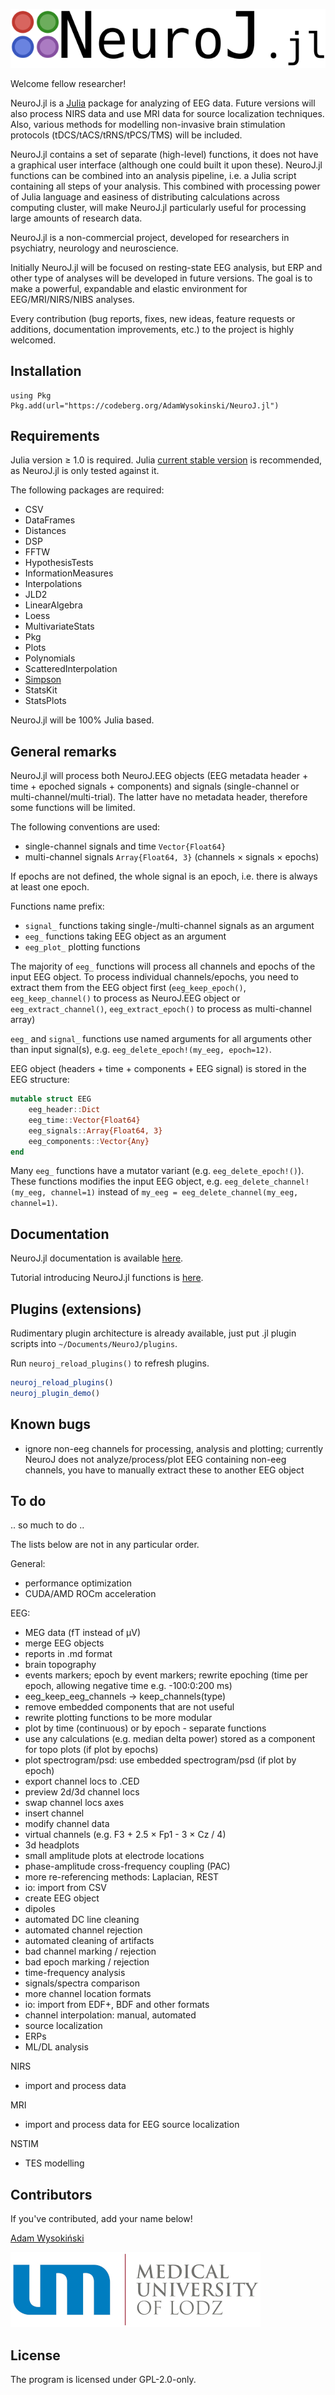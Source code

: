 ![neuroj](images/neuroj.png)

Welcome fellow researcher!

NeuroJ.jl is a [Julia](https://julialang.org) package for analyzing of EEG data. Future versions will also process NIRS data and use MRI data for source localization techniques. Also, various methods for modelling non-invasive brain stimulation protocols (tDCS/tACS/tRNS/tPCS/TMS) will be included.

NeuroJ.jl contains a set of separate (high-level) functions, it does not have a graphical user interface (although one could built it upon these). NeuroJ.jl functions can be combined into an analysis pipeline, i.e. a Julia script containing all steps of your analysis. This combined with processing power of Julia language and easiness of distributing calculations across computing cluster, will make NeuroJ.jl particularly useful for processing large amounts of research data.

NeuroJ.jl is a non-commercial project, developed for researchers in psychiatry, neurology and neuroscience.

Initially NeuroJ.jl will be focused on resting-state EEG analysis, but ERP and other type of analyses will be developed in future versions. The goal is to make a powerful, expandable and elastic environment for EEG/MRI/NIRS/NIBS analyses.

Every contribution (bug reports, fixes, new ideas, feature requests or additions, documentation improvements, etc.) to the project is highly welcomed.

## Installation

```
using Pkg
Pkg.add(url="https://codeberg.org/AdamWysokinski/NeuroJ.jl")
```

## Requirements

Julia version ≥ 1.0 is required. Julia [current stable version](https://julialang.org/downloads/#current_stable_release) is recommended, as NeuroJ.jl is only tested against it.

The following packages are required:
- CSV
- DataFrames
- Distances
- DSP
- FFTW
- HypothesisTests
- InformationMeasures
- Interpolations
- JLD2
- LinearAlgebra
- Loess
- MultivariateStats
- Pkg
- Plots
- Polynomials
- ScatteredInterpolation
- [Simpson](https://codeberg.org/AdamWysokinski/Simpson.jl)
- StatsKit
- StatsPlots

NeuroJ.jl will be 100% Julia based.

## General remarks

NeuroJ.jl will process both NeuroJ.EEG objects (EEG metadata header + time + epoched signals + components) and signals (single-channel or multi-channel/multi-trial). The latter have no metadata header, therefore some functions will be limited.

The following conventions are used:

- single-channel signals and time `Vector{Float64}`
- multi-channel signals `Array{Float64, 3}` (channels × signals × epochs)

If epochs are not defined, the whole signal is an epoch, i.e. there is always at least one epoch.

Functions name prefix:

- `signal_` functions taking single-/multi-channel signals as an argument
- `eeg_` functions taking EEG object as an argument
- `eeg_plot_` plotting functions

The majority of `eeg_` functions will process all channels and epochs of the input EEG object. To process individual channels/epochs, you need to extract them from the EEG object first (`eeg_keep_epoch()`, `eeg_keep_channel()` to process as NeuroJ.EEG object or `eeg_extract_channel()`, `eeg_extract_epoch()` to process as multi-channel array)

`eeg_` and `signal_` functions use named arguments for all arguments other than input signal(s), e.g. `eeg_delete_epoch!(my_eeg, epoch=12)`.

EEG object (headers + time + components + EEG signal) is stored in the EEG structure:
```julia
mutable struct EEG
    eeg_header::Dict
    eeg_time::Vector{Float64}
    eeg_signals::Array{Float64, 3}
    eeg_components::Vector{Any}
end
```

Many `eeg_` functions have a mutator variant (e.g. `eeg_delete_epoch!()`). These functions modifies the input EEG object, e.g. `eeg_delete_channel!(my_eeg, channel=1)` instead of `my_eeg = eeg_delete_channel(my_eeg, channel=1)`.

## Documentation

NeuroJ.jl documentation is available [here](https://codeberg.org/AdamWysokinski/NeuroJ.jl/src/master/Documentation.md).

Tutorial introducing NeuroJ.jl functions is [here](https://codeberg.org/AdamWysokinski/NeuroJ.jl/src/master/Tutorial.md).

## Plugins (extensions)

Rudimentary plugin architecture is already available, just put .jl plugin scripts into `~/Documents/NeuroJ/plugins`.

Run `neuroj_reload_plugins()` to refresh plugins.

```julia
neuroj_reload_plugins()
neuroj_plugin_demo()
```

## Known bugs

- ignore non-eeg channels for processing, analysis and plotting; currently NeuroJ does not analyze/process/plot EEG containing non-eeg channels, you have to manually extract these to another EEG object 

## To do

.. so much to do ..

The lists below are not in any particular order.

General:
- performance optimization
- CUDA/AMD ROCm acceleration

EEG:
- MEG data (fT instead of μV)
- merge EEG objects
- reports in .md format
- brain topography
- events markers; epoch by event markers; rewrite epoching (time per epoch, allowing negative time e.g. -100:0:200 ms)
- eeg_keep_eeg_channels → keep_channels(type)
- remove embedded components that are not useful
- rewrite plotting functions to be more modular
- plot by time (continuous) or by epoch - separate functions
- use any calculations (e.g. median delta power) stored as a component for topo plots (if plot by epochs)
- plot spectrogram/psd: use embedded spectrogram/psd (if plot by epoch)
- export channel locs to .CED
- preview 2d/3d channel locs
- swap channel locs axes
- insert channel
- modify channel data
- virtual channels (e.g. F3 + 2.5 × Fp1 - 3 × Cz / 4)
- 3d headplots
- small amplitude plots at electrode locations
- phase-amplitude cross-frequency coupling (PAC)
- more re-referencing methods: Laplacian, REST
- io: import from CSV
- create EEG object
- dipoles
- automated DC line cleaning
- automated channel rejection
- automated cleaning of artifacts
- bad channel marking / rejection
- bad epoch marking / rejection
- time-frequency analysis
- signals/spectra comparison
- more channel location formats
- io: import from EDF+, BDF and other formats
- channel interpolation: manual, automated
- source localization
- ERPs
- ML/DL analysis

NIRS
- import and process data

MRI
- import and process data for EEG source localization

NSTIM
- TES modelling

## Contributors

If you've contributed, add your name below!

[Adam Wysokiński](mailto:adam.wysokinski@umed.lodz.pl)

![umed](images/umed.jpg)

## License

The program is licensed under GPL-2.0-only.